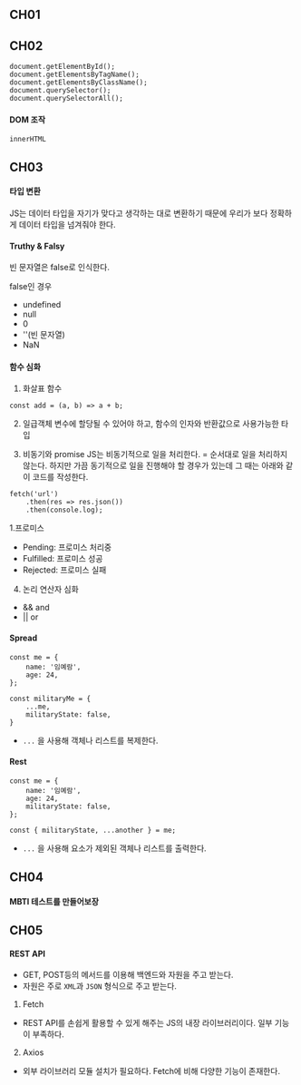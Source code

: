 ## CH01

## CH02
```
document.getElementById();
document.getElementsByTagName();
document.getElementsByClassName();
document.querySelector();
document.querySelectorAll();
```

#### DOM 조작
```
innerHTML

```

## CH03
#### 타입 변환
JS는 데이터 타입을 자기가 맞다고 생각하는 대로 변환하기 때문에 우리가 보다 정확하게 데이터 타입을 넘겨줘야 한다.

#### Truthy & Falsy
빈 문자열은 false로 인식한다.

false인 경우
- undefined
- null
- 0
- ''(빈 문자열)
- NaN

#### 함수 심화
1. 화살표 함수
```
const add = (a, b) => a + b;
```

2. 일급객체
변수에 할당될 수 있어야 하고, 함수의 인자와 반환값으로 사용가능한 타입

3. 비동기와 promise
JS는 비동기적으로 일을 처리한다. = 순서대로 일을 처리하지 않는다.
하지만 가끔 동기적으로 일을 진행해야 할 경우가 있는데 그 때는 아래와 같이 코드를 작성한다.
```
fetch('url')
    .then(res => res.json())
    .then(console.log);
```

1.프로미스
- Pending: 프로미스 처리중
- Fulfilled: 프로미스 성공
- Rejected: 프로미스 실패

4. 논리 연산자 심화
- && and
- || or

#### Spread
```
const me = {
    name: '임예람',
    age: 24,
};

const militaryMe = {
    ...me,
    militaryState: false,
}
```
- `...` 을 사용해 객체나 리스트를 복제한다.

#### Rest
```
const me = {
    name: '임예람',
    age: 24,
    militaryState: false,
};

const { militaryState, ...another } = me; 
```
- `...` 을 사용해 요소가 제외된 객체나 리스트를 출력한다.

## CH04
#### MBTI 테스트를 만들어보장

## CH05
#### REST API
- GET, POST등의 메서드를 이용해 백엔드와 자원을 주고 받는다.
- 자원은 주로 `XML`과 `JSON` 형식으로 주고 받는다.

1. Fetch
- REST API를 손쉽게 활용할 수 있게 해주는 JS의 내장 라이브러리이다. 일부 기능이 부족하다.

2. Axios
- 외부 라이브러리 모듈 설치가 필요하다. Fetch에 비해 다양한 기능이 존재한다.

